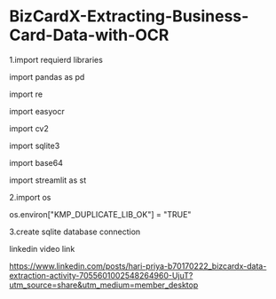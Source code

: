 # BizCardX-Extracting-Business-Card-Data-with-OCR
1.import requierd libraries 


import pandas as pd

import re

import easyocr

import cv2

import sqlite3

import base64

import streamlit as st


2.import os

os.environ["KMP_DUPLICATE_LIB_OK"]  =  "TRUE"



3.create sqlite database connection

linkedin video link

https://www.linkedin.com/posts/hari-priya-b70170222_bizcardx-data-extraction-activity-7055601002548264960-UjuT?utm_source=share&utm_medium=member_desktop

